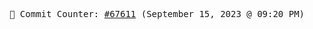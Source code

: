<p align="center">
    <samp>
        📮 Commit Counter: <a href="https://github.com/Javascript-void0/Javascript-void0/commits/main">#67611</a> (September 15, 2023 @ 09:20 PM)
    </samp>
</p>